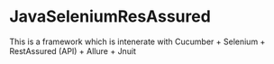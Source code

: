 # JavaSeleniumResAssured
This is a framework which is intenerate with Cucumber + Selenium + RestAssured (API) + Allure + Jnuit

